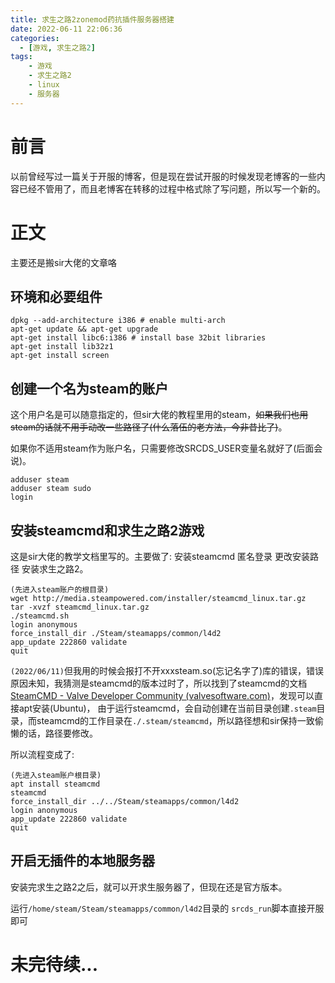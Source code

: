 ```yaml
---
title: 求生之路2zonemod药抗插件服务器搭建
date: 2022-06-11 22:06:36
categories:
  - [游戏, 求生之路2]
tags:
	- 游戏
	- 求生之路2
	- linux
	- 服务器
---
```


# 前言

以前曾经写过一篇关于开服的博客，但是现在尝试开服的时候发现老博客的一些内容已经不管用了，而且老博客在转移的过程中格式除了写问题，所以写一个新的。

# 正文

主要还是搬sir大佬的文章咯

## 环境和必要组件

```
dpkg --add-architecture i386 # enable multi-arch
apt-get update && apt-get upgrade
apt-get install libc6:i386 # install base 32bit libraries
apt-get install lib32z1
apt-get install screen
```

## 创建一个名为steam的账户

这个用户名是可以随意指定的，但sir大佬的教程里用的steam，~~如果我们也用steam的话就不用手动改一些路径了(什么落伍的老方法，今非昔比了)~~。

如果你不适用steam作为账户名，只需要修改SRCDS_USER变量名就好了(后面会说)。

```
adduser steam
adduser steam sudo
login
```

## 安装steamcmd和求生之路2游戏

这是sir大佬的教学文档里写的。主要做了: 安装steamcmd 匿名登录  更改安装路径 安装求生之路2。

```
(先进入steam账户的根目录)
wget http://media.steampowered.com/installer/steamcmd_linux.tar.gz
tar -xvzf steamcmd_linux.tar.gz
./steamcmd.sh
login anonymous
force_install_dir ./Steam/steamapps/common/l4d2
app_update 222860 validate
quit
```

`(2022/06/11)`但我用的时候会报打不开xxxsteam.so(忘记名字了)库的错误，错误原因未知，我猜测是steamcmd的版本过时了，所以找到了steamcmd的文档[SteamCMD - Valve Developer Community (valvesoftware.com)](https://developer.valvesoftware.com/wiki/SteamCMD#Downloading_SteamCMD)，发现可以直接apt安装(Ubuntu)， 由于运行steamcmd，会自动创建在当前目录创建`.steam`目录，而steamcmd的工作目录在`./.steam/steamcmd`，所以路径想和sir保持一致偷懒的话，路径要修改。

所以流程变成了:

```
(先进入steam账户根目录)
apt install steamcmd
steamcmd
force_install_dir ../../Steam/steamapps/common/l4d2
login anonymous
app_update 222860 validate
quit
```

## 开启无插件的本地服务器

安装完求生之路2之后，就可以开求生服务器了，但现在还是官方版本。

运行`/home/steam/Steam/steamapps/common/l4d2`目录的 `srcds_run`脚本直接开服即可

# 未完待续...